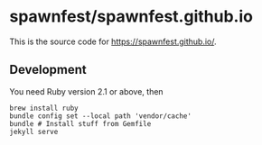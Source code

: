 # spawnfest/spawnfest.github.io

This is the source code for <https://spawnfest.github.io/>.

## Development

You need Ruby version 2.1 or above, then

```shell
brew install ruby 
bundle config set --local path 'vendor/cache'
bundle # Install stuff from Gemfile
jekyll serve
```
